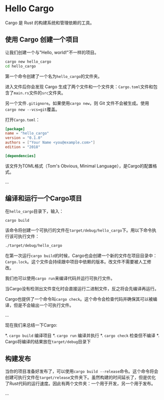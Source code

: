 # Hello Cargo

Cargo 是 Rust 的构建系统和管理依赖的工具。

## 使用 Cargo 创建一个项目

让我们创建一个与"Hello, world!"不一样的项目。

```bash
cargo new hello_cargo
cd hello_cargo
```

第一个命令创建了一个名为`hello_cargo`的文件夹。

进入文件后你会发现 Cargo 生成了两个文件和一个文件夹：`Cargo.toml`文件和包含了`main.rs`文件的`src`文件夹。

另一个文件`.gitignore`。如果使用`cargo new`，则 Git 文件不会被生成。使用`cargo new --vcs=git`覆盖。

打开`Cargo.toml`：

```toml
[package]
name = "hello_cargo"
version = "0.1.0"
authors = ["Your Name <you@example.com>"]
edition = "2018"

[dependencies]
```

该文件为TOML格式（Tom's Obvious, Minimal Language），是Cargo的配置格式。

...

## 编译和运行一个Cargo项目

在`hello_cargo`目录下，输入：

```bash
cargo build
```

该命令将创建一个可执行的文件在`target/debug/hello_cargo`下。用以下命令执行该可执行文件：

```bash
./target/debug/hello_cargo
```

在第一次运行`cargo build`的时候，Cargo也会创建一个新的文件在项目目录中：`Cargo.lock`。这个文件会持续跟中项目中依赖的版本。改文件不需要被人工修改。

我们也可以使用`cargo run`来编译代码并运行可执行文件。

当Cargo没有检测出文件变化时会直接运行二进制文件，反之将会先编译再运行。

Cargo也提供了一个命令叫`cargo check`。这个命令会检查代码并确保其可以被编译，但是不会输出一个可执行文件。

...

现在我们来总结一下Cargo:

*. `cargo build` 编译项目
*. `cargo run` 编译并执行
*. `cargo check` 检查但不编译
*. Cargo将编译的结果放在`target/debug`目录下

## 构建发布

当你的项目准备好发布了，可以使用`cargo build --release`命令。这个命令将会创建可执行文件在`target/release`文件夹下。虽然构建的时间延长了，但是优化了Rust代码的运行速度。因此有两个文件夹：一个用于开发，另一个用于发布。

...
